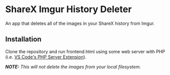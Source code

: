 # ShareX Imgur History Deleter

An app that deletes all of the images in your ShareX history from Imgur.

## Installation

Clone the repository and run frontend.html using some web server with PHP (i.e. [VS Code's PHP Server Extension](https://marketplace.visualstudio.com/items?itemName=brapifra.phpserver)).

___NOTE:__ This will not delete the images from your local filesystem._
